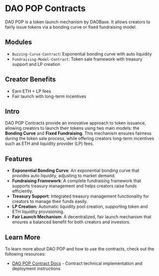 # DAO POP Contracts

DAO POP is a token launch mechanism by DAOBase. It allows creators to fairly issue tokens via a bonding curve or fixed fundraising model.

## Modules
- `Buzzing-Curve-Contract`: Exponential bonding curve with auto liquidity
- `Fundraising-Model-Contract`: Token sale framework with treasury support and LP creation

## Creator Benefits	
- Earn ETH + LP fees
- Fair launch with long-term incentives

## Intro

DAO POP Contracts provide an innovative approach to token issuance, allowing creators to launch their tokens using two main models: the **Bonding Curve** and **Fixed Fundraising**. This mechanism ensures fairness during the token sale process, while offering creators long-term incentives such as ETH and liquidity provider (LP) fees.

## Features

- **Exponential Bonding Curve**: An exponential bonding curve that provides auto liquidity, adjusting to market demand.
- **Fundraising Framework**: A complete fundraising framework that supports treasury management and helps creators raise funds efficiently.
- **Treasury Support**: Integrated treasury management functionality for creators to manage their funds easily.
- **LP Creation**: Automatic liquidity pool creation, supporting token and ETH liquidity provisioning.
- **Fair Launch Mechanism**: A decentralized, fair launch mechanism that ensures a balanced benefit for both creators and investors.

## Learn More

To learn more about DAO POP and how to use the contracts, check out the following resources:
- [DAO POP Contract Docs](https://github.com/DAOBase-AI/dao-pop-contracts/blob/main/Buzzing-Curve-Contract/V2/README.md) - Contract technical implementation and deployment instructions
